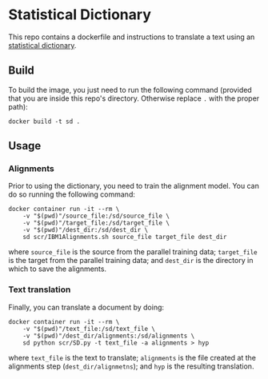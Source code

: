 # Statistical Dictionary

This repo contains a dockerfile and instructions to translate a text using an [statistical dictionary](https://github.com/midobal/sd).

## Build
To build the image, you just need to run the following command (provided that you are inside this repo's directory. Otherwise replace `.` with the proper path):

```
docker build -t sd .
```

## Usage

### Alignments
Prior to using the dictionary, you need to train the alignment model. You can do so running the following command:

```
docker container run -it --rm \
    -v "$(pwd)"/source_file:/sd/source_file \
    -v "$(pwd)"/target_file:/sd/target_file \
    -v "$(pwd)"/dest_dir:/sd/dest_dir \
    sd scr/IBM1Alignments.sh source_file target_file dest_dir
```

where `source_file` is the source from the parallel training data; `target_file` is the target from the parallel training data; and `dest_dir` is the directory in which to save the alignments.

### Text translation
Finally, you can translate a document by doing:

```
docker container run -it --rm \
    -v "$(pwd)"/text_file:/sd/text_file \
    -v "$(pwd)"/dest_dir/alignments:/sd/alignments \
    sd python scr/SD.py -t text_file -a alignments > hyp
```

where `text_file` is the text to translate; `alignments` is the file created at the alignments step (`dest_dir/alignmetns`); and `hyp` is the resulting translation.
